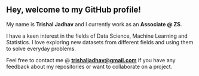 ## Hey, welcome to my GitHub profile!
My name is **Trishal Jadhav** and I currently work as an **Associate @ ZS**.

I have a keen interest in the fields of Data Science, Machine Learning and Statistics. I love exploring new datasets from different fields and using them to solve everyday problems.

Feel free to contact me @ **trishaljadhav@gmail.com** if you have any feedback about my repositories or want to collaborate on a project.
